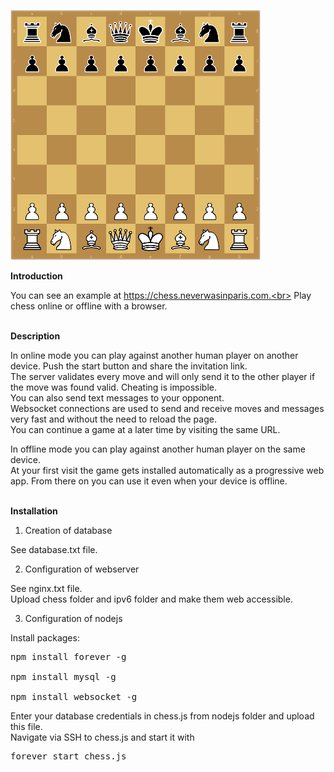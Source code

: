 ![alt text](https://raw.githubusercontent.com/itsallinyourhead/chess/main/BoardForReadme.png)

<b>Introduction</b>

You can see an example at https://chess.neverwasinparis.com.<br>
Play chess online or offline with a browser. <br>
<br>

<b>Description</b>

In online mode you can play against another human player on another device. Push the start button and share the invitation link.<br>
The server validates every move and will only send it to the other player if the move was found valid. Cheating is impossible.<br>
You can also send text messages to your opponent.<br>
Websocket connections are used to send and receive moves and messages very fast and without the need to reload the page.<br>
You can continue a game at a later time by visiting the same URL.<br>

In offline mode you can play against another human player on the same device.<br>
At your first visit the game gets installed automatically as a progressive web app. From there on you can use it even when your device is offline.<br>
<br>

<b>Installation</b>


1. Creation of database

See database.txt file.


2. Configuration of webserver

See nginx.txt file.<br>
Upload chess folder and ipv6 folder and make them web accessible.


3. Configuration of nodejs

Install packages:<br>
<pre>npm install forever -g<br>
npm install mysql -g<br>
npm install websocket -g</pre>

Enter your database credentials in chess.js from nodejs folder and upload this file.<br>
Navigate via SSH to chess.js and start it with<br>
<pre>forever start chess.js</pre>
